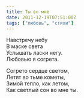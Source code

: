 ```yaml
---
title: Ты во мне
date: 2011-12-19T07:51:00Z
tags: ["любовь", "стихи"]
---
```


Навстречу небу  
В маске света  
Услышать ласки негу.  
Любовью я согрета.  

Согрето сердце светом,  
Летят во тьме кометы,  
Зимой тепло, как летом,  
Как светлый сон во мне ты.  
